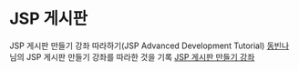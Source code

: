 # JSP 게시판
 JSP 게시판 만들기 강좌 따라하기(JSP Advanced Development Tutorial)
 [동빈나](https://www.youtube.com/c/dongbinna/featured) 님의 JSP 게시판 만들기 강좌를 따라한 것을 기록
[JSP 게시판 만들기 강좌](https://www.youtube.com/watch?v=wEIBDHfoMBg&list=PLRx0vPvlEmdAZv_okJzox5wj2gG_fNh_6)